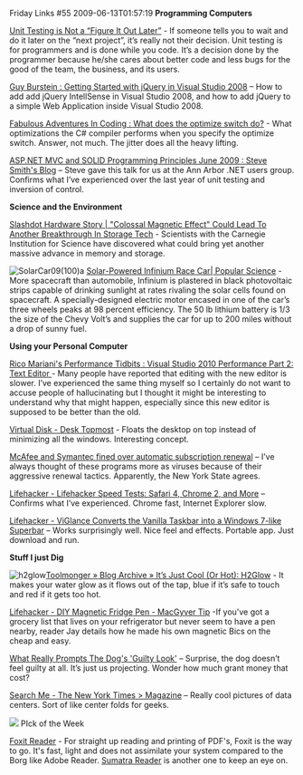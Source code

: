 Friday Links #55
2009-06-13T01:57:19
**Programming Computers**

[Unit Testing is Not a “Figure It Out Later”](http://codezest.com/archive/2009/06/06/unit-testing-is-not-a-ldquofigure-it-out-laterrdquo.aspx) - If someone tells you to wait and do it later on the “next project”, it’s really not their decision. Unit testing is for programmers and is done while you code. It’s a decision done by the programmer because he/she cares about better code and less bugs for the good of the team, the business, and its users.

[Guy Burstein : Getting Started with jQuery in Visual Studio 2008](http://blogs.msdn.com/bursteg/archive/2009/06/05/getting-started-with-jquery-in-visual-studio-2008.aspx) – How to add add jQuery IntellSense in Visual Studio 2008, and how to add jQuery to a simple Web Application inside Visual Studio 2008.

[Fabulous Adventures In Coding : What does the optimize switch do?](http://blogs.msdn.com/ericlippert/archive/2009/06/11/what-does-the-optimize-switch-do.aspx) - What optimizations the C# compiler performs when you specify the optimize switch. Answer, not much. The jitter does all the heavy lifting.

[ASP.NET MVC and SOLID Programming Principles June 2009 : Steve Smith's Blog](http://stevesmithblog.com/blog/asp-net-mvc-and-solid-programming-principles-june-2009/) – Steve gave this talk for us at the Ann Arbor .NET users group. Confirms what I’ve experienced over the last year of unit testing and inversion of control.

**Science and the Environment**

[Slashdot Hardware Story | "Colossal Magnetic Effect" Could Lead To Another Breakthrough In Storage Tech](http://hardware.slashdot.org/story/09/06/05/1922242/Colossal-Magnetic-Effect-Could-Lead-To-Another-Breakthrough-In-Storage-Tech?from=rss) - Scientists with the Carnegie Institution for Science have discovered what could bring yet another massive advance in memory and storage.

![SolarCar09(100)a](/cdn/images/blog/FridayLinks55_10B7F/SolarCar09100a.jpg) [Solar-Powered Infinium Race Car| Popular Science](http://www.popsci.com/cars/article/2009-06/detroits-latest-solar-powered-infinium-unfortunately-cant-be-bought) - More spacecraft than automobile, Infinium is plastered in black photovoltaic strips capable of drinking sunlight at rates rivaling the solar cells found on spacecraft. A specially-designed electric motor encased in one of the car’s three wheels peaks at 98 percent efficiency. The 50 lb lithium battery is 1/3 the size of the Chevy Volt’s and supplies the car for up to 200 miles without a drop of sunny fuel.

**Using your Personal Computer**

[Rico Mariani's Performance Tidbits : Visual Studio 2010 Performance Part 2: Text Editor ](http://blogs.msdn.com/ricom/archive/2009/06/05/visual-studio-2010-performance-part-2-text-editor.aspx)- Many people have reported that editing with the new editor is slower. I’ve experienced the same thing myself so I certainly do not want to accuse people of hallucinating but I thought it might be interesting to understand why that might happen, especially since this new editor is supposed to be better than the old.

[Virtual Disk - Desk Topmost](http://www.virtualdisk.net/desktopmost.html) - Floats the desktop on top instead of minimizing all the windows. Interesting concept.

[McAfee and Symantec fined over automatic subscription renewal](http://www.h-online.com/security/McAfee-and-Symantec-fined-over-automatic-subscription-renewal--/news/113505) – I’ve always thought of these programs more as viruses because of their aggressive renewal tactics. Apparently, the New York State agrees.

[Lifehacker - Lifehacker Speed Tests: Safari 4, Chrome 2, and More](http://lifehacker.com/5286869/lifehacker-speed-tests-safari-4-chrome-2-and-more) – Confirms what I’ve experienced. Chrome fast, Internet Explorer slow.

[Lifehacker - ViGlance Converts the Vanilla Taskbar into a Windows 7-like Superbar](http://lifehacker.com/5288408/viglance-converts-the-vanilla-taskbar-into-a-windows-7+like-superbar) – Works surprisingly well. Nice feel and effects. Portable app. Just download and run.

**Stuff I just Dig**

![h2glow](/cdn/images/blog/FridayLinks55_10B7F/h2glow.jpg)[Toolmonger » Blog Archive » It’s Just Cool (Or Hot): H2Glow](http://toolmonger.com/2009/06/05/its-just-cool-or-hot-h2glow/) - It makes your water glow as it flows out of the tap, blue if it’s safe to touch and red if it gets too hot.

[Lifehacker - DIY Magnetic Fridge Pen - MacGyver Tip](http://lifehacker.com/5270407/) -If you've got a grocery list that lives on your refrigerator but never seem to have a pen nearby, reader Jay details how he made his own magnetic Bics on the cheap and easy. 

[What Really Prompts The Dog's 'Guilty Look'](http://www.sciencedaily.com/releases/2009/06/090611065839.htm) – Surprise, the dog doesn’t feel guilty at all. It’s just us projecting. Wonder how much grant money that cost?

[Search Me - The New York Times > Magazine](http://www.nytimes.com/slideshow/2009/06/14/magazine/20090614-search-slideshow_index.html) – Really cool pictures of data centers. Sort of like center folds for geeks.

![](/cdn/images/blog/FridayLinks49_12B63/images.jpg) PIck of the Week

[Foxit Reader](http://www.foxitsoftware.com/pdf/rd_intro.php) - For straight up reading and printing of PDF's, Foxit is the way to go. It's fast, light and does not assimilate your system compared to the Borg like Adobe Reader. [Sumatra Reader](http://blog.kowalczyk.info/software/sumatrapdf/) is another one to keep an eye on.
